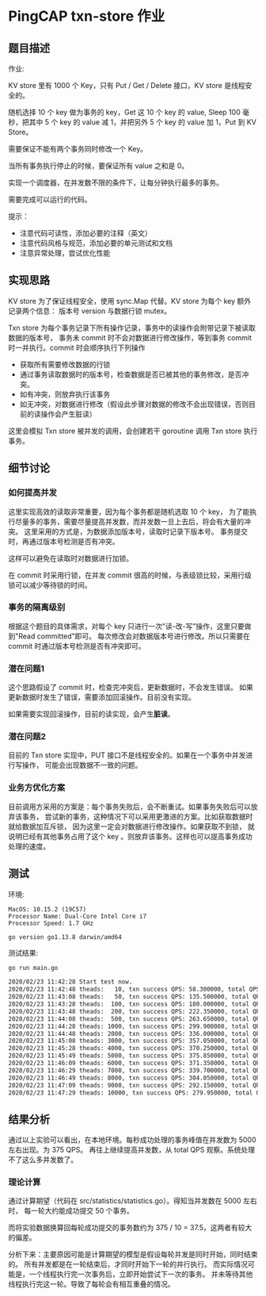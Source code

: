 # PingCAP txn-store 作业

## 题目描述

作业:

KV store 里有 1000 个 Key，只有 Put / Get / Delete 接口，KV store 是线程安全的。

随机选择 10 个 key 做为事务的 key，Get 这 10 个 key 的 value, Sleep 100 毫秒，把其中 5 个 key 的 value 减 1，并把另外 5 个 key 的 value 加 1，Put 到 KV Store。

需要保证不能有两个事务同时修改一个 Key。

当所有事务执行停止的时候，要保证所有 value 之和是 0。

实现一个调度器，在并发数不限的条件下，让每分钟执行最多的事务。

需要完成可以运行的代码。


提示：
* 注意代码可读性，添加必要的注释（英文）
* 注意代码风格与规范，添加必要的单元测试和文档
* 注意异常处理，尝试优化性能


## 实现思路

KV store 为了保证线程安全，使用 sync.Map 代替。KV store 为每个 key 额外记录两个信息：
版本号 version 与数据行锁 mutex。

Txn store 为每个事务记录下所有操作记录，事务中的读操作会附带记录下被读取数据的版本号，
事务未 commit 时不会对数据进行修改操作，等到事务 commit 时一并执行。commit 时会顺序执行下列操作
* 获取所有需要修改数据的行锁
* 通过事务读取数据时的版本号，检查数据是否已被其他的事务修改，是否冲突。
* 如有冲突，则放弃执行该事务
* 如无冲突，对数据进行修改（假设此步骤对数据的修改不会出现错误，否则目前的读操作会产生脏读）

这里会模拟 Txn store 被并发的调用，会创建若干 goroutine 调用 Txn store 执行事务。

## 细节讨论
### 如何提高并发

这里实现高效的读取非常重要，因为每个事务都是随机选取 10 个 key，
为了能执行尽量多的事务，需要尽量提高并发数，而并发数一旦上去后，将会有大量的冲突。
这里采用的方式是，为数据添加版本号，读取时记录下版本号。
事务提交时，再通过版本号检测是否有冲突。

这样可以避免在读取时对数据进行加锁。

在 commit 时采用行锁，在并发 commit 很高的时候，与表级锁比较，采用行级锁可以减少等待锁的时间。

### 事务的隔离级别

根据这个题目的具体需求，对每个 key 只进行一次"读-改-写"操作，这里只要做到"Read committed"即可。
每次修改会对数据版本号进行修改。所以只需要在 commit 时通过版本号检测是否有冲突即可。

### 潜在问题1

这个思路假设了 commit 时，检查完冲突后，更新数据时，不会发生错误。
如果更新数据时发生了错误，需要添加回滚操作。目前没有实现。

如果需要实现回滚操作，目前的读实现，会产生**脏读**。

### 潜在问题2

目前的 Txn store 实现中，PUT 接口不是线程安全的。如果在一个事务中并发进行写操作，
可能会出现数据不一致的问题。


### 业务方优化方案

目前调用方采用的方案是：每个事务失败后，会不断重试。如果事务失败后可以放弃该事务，
尝试新的事务，这种情况下可以采用更激进的方案。比如获取数据时就给数据加互斥锁，
因为这里一定会对数据进行修改操作。如果获取不到锁，
就说明已经有其他事务占用了这个 key 。则放弃该事务。这样也可以提高事务成功处理的速度。



## 测试

环境:
```
MacOS: 10.15.2 (19C57)
Processor Name:	Dual-Core Intel Core i7
Processor Speed: 1.7 GHz

go version go1.13.8 darwin/amd64
```

测试结果:
```bash
go run main.go

2020/02/23 11:42:28 Start test now.
2020/02/23 11:42:48 theads:   10, txn success QPS: 58.300000, total QPS: 97.000000, sum: 0, non zero count: 887
2020/02/23 11:43:08 theads:   50, txn success QPS: 135.500000, total QPS: 485.000000, sum: 0, non zero count: 928
2020/02/23 11:43:28 theads:  100, txn success QPS: 180.000000, total QPS: 975.000000, sum: 0, non zero count: 934
2020/02/23 11:43:48 theads:  200, txn success QPS: 222.350000, total QPS: 1950.000000, sum: 0, non zero count: 937
2020/02/23 11:44:08 theads:  500, txn success QPS: 263.650000, total QPS: 4937.600000, sum: 0, non zero count: 942
2020/02/23 11:44:28 theads: 1000, txn success QPS: 299.900000, total QPS: 9909.100000, sum: 0, non zero count: 947
2020/02/23 11:44:48 theads: 2000, txn success QPS: 336.000000, total QPS: 19717.700000, sum: 0, non zero count: 934
2020/02/23 11:45:08 theads: 3000, txn success QPS: 357.050000, total QPS: 29337.900000, sum: 0, non zero count: 941
2020/02/23 11:45:28 theads: 4000, txn success QPS: 370.250000, total QPS: 38840.300000, sum: 0, non zero count: 961
2020/02/23 11:45:49 theads: 5000, txn success QPS: 375.850000, total QPS: 47972.150000, sum: 0, non zero count: 947
2020/02/23 11:46:09 theads: 6000, txn success QPS: 371.350000, total QPS: 55009.200000, sum: 0, non zero count: 953
2020/02/23 11:46:29 theads: 7000, txn success QPS: 339.700000, total QPS: 56266.400000, sum: 0, non zero count: 947
2020/02/23 11:46:49 theads: 8000, txn success QPS: 304.050000, total QPS: 55155.600000, sum: 0, non zero count: 945
2020/02/23 11:47:09 theads: 9000, txn success QPS: 292.150000, total QPS: 55123.850000, sum: 0, non zero count: 943
2020/02/23 11:47:29 theads: 10000, txn success QPS: 279.950000, total QPS: 55048.450000, sum: 0, non zero count: 947
```

## 结果分析
通过以上实验可以看出，在本地环境。每秒成功处理的事务峰值在并发数为 5000 左右出现。为 375 QPS。
再往上继续提高并发数，从 total QPS 观察。系统处理不了这么多并发数了。

### 理论计算
通过计算期望（代码在 src/statistics/statistics.go）。得知当并发数在 5000 左右时，
每一轮大约能成功提交 50 个事务。

而将实验数据换算回每轮成功提交的事务数约为 375 / 10 = 37.5，这两者有较大的偏差。

分析下来：主要原因可能是计算期望的模型是假设每轮并发是同时开始，同时结束的。
所有并发都是在一轮结束后，才同时开始下一轮的并行执行。
而实际情况可能是，一个线程执行完一次事务后，立即开始尝试下一次的事务。
并未等待其他线程执行完这一轮。导致了每轮会有相互重叠的情况。



